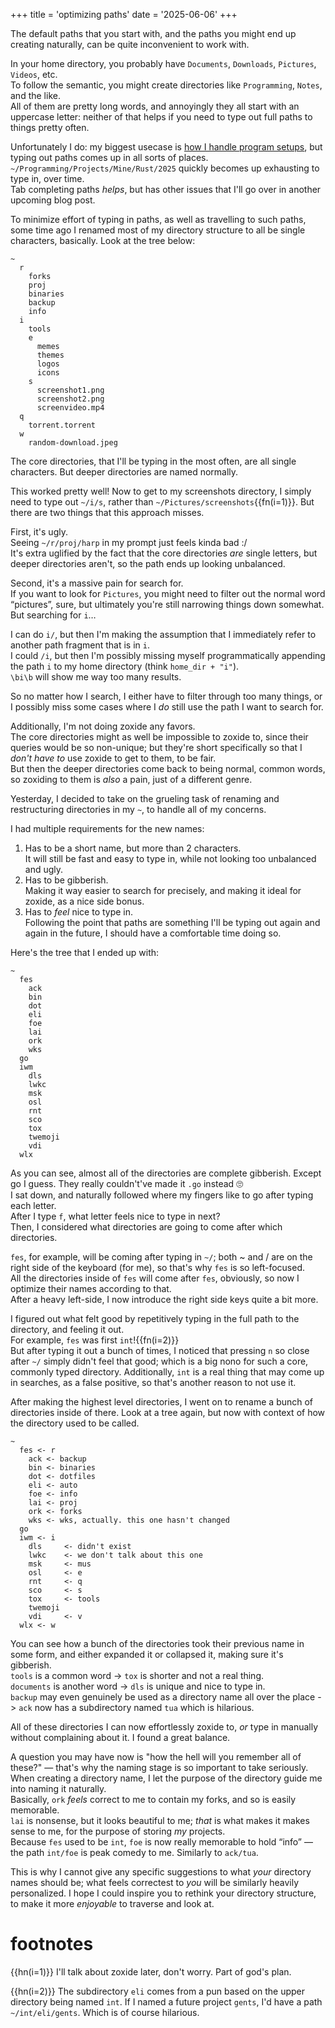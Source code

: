 +++
title = 'optimizing paths'
date = '2025-06-06'
+++

The default paths that you start with, and the paths you might end up creating naturally, can be quite inconvenient to work with.

In your home directory, you probably have `Documents`, `Downloads`, `Pictures`, `Videos`, etc. \
To follow the semantic, you might create directories like `Programming`, `Notes`, and the like. \
All of them are pretty long words, and annoyingly they all start with an uppercase letter: neither of that helps if you need to type out full paths to things pretty often.

Unfortunately I do: my biggest usecase is [how I handle program setups](https://github.com/Axlefublr/dotfiles/blob/main/eli/setup/dode.fish), but typing out paths comes up in all sorts of places. \
`~/Programming/Projects/Mine/Rust/2025` quickly becomes up exhausting to type in, over time. \
Tab completing paths *helps*, but has other issues that I'll go over in another upcoming blog post.

To minimize effort of typing in paths, as well as travelling to such paths, some time ago I renamed most of my directory structure to all be single characters, basically. Look at the tree below:

```
~
  r
    forks
    proj
    binaries
    backup
    info
  i
    tools
    e
      memes
      themes
      logos
      icons
    s
      screenshot1.png
      screenshot2.png
      screenvideo.mp4
  q
    torrent.torrent
  w
    random-download.jpeg
```

The core directories, that I'll be typing in the most often, are all single characters. But deeper directories are named normally.

This worked pretty well! Now to get to my screenshots directory, I simply need to type out `~/i/s`, rather than `~/Pictures/screenshots`{{fn(i=1)}}.
But there are two things that this approach misses.

First, it's ugly. \
Seeing `~/r/proj/harp` in my prompt just feels kinda bad :/ \
It's extra uglified by the fact that the core directories *are* single letters, but deeper directories aren't, so the path ends up looking unbalanced.

Second, it's a massive pain for search for. \
If you want to look for `Pictures`, you might need to filter out the normal word “pictures”, sure, but ultimately you're still narrowing things down somewhat. \
But searching for `i`…

I can do `i/`, but then I'm making the assumption that I immediately refer to another path fragment that is in `i`. \
I could `/i`, but then I'm possibly missing myself programmatically appending the path `i` to my home directory (think `home_dir + "i"`). \
`\bi\b` will show me way too many results.

So no matter how I search, I either have to filter through too many things, or I possibly miss some cases where I *do* still use the path I want to search for.

Additionally, I'm not doing zoxide any favors. \
The core directories might as well be impossible to zoxide to, since their queries would be so non-unique; but they're short specifically so that I *don't have to* use zoxide to get to them, to be fair. \
But then the deeper directories come back to being normal, common words, so zoxiding to them is *also* a pain, just of a different genre.

Yesterday, I decided to take on the grueling task of renaming and restructuring directories in my `~`, to handle all of my concerns.

I had multiple requirements for the new names:

1. Has to be a short name, but more than 2 characters. \
It will still be fast and easy to type in, while not looking too unbalanced and ugly.
2. Has to be gibberish. \
Making it way easier to search for precisely, and making it ideal for zoxide, as a nice side bonus.
3. Has to *feel* nice to type in. \
Following the point that paths are something I'll be typing out again and again in the future, I should have a comfortable time doing so.

Here's the tree that I ended up with:
```
~
  fes
    ack
    bin
    dot
    eli
    foe
    lai
    ork
    wks
  go
  iwm
    dls
    lwkc
    msk
    osl
    rnt
    sco
    tox
    twemoji
    vdi
  wlx
```

As you can see, almost all of the directories are complete gibberish. Except go I guess. They really couldn't've made it `.go` instead 🙄 \
I sat down, and naturally followed where my fingers like to go after typing each letter. \
After I type `f`, what letter feels nice to type in next? \
Then, I considered what directories are going to come after which directories.

`fes`, for example, will be coming after typing in `~/`; both ~ and / are on the right side of the keyboard (for me), so that's why `fes` is so left-focused. \
All the directories inside of `fes` will come after `fes`, obviously, so now I optimize their names according to that. \
After a heavy left-side, I now introduce the right side keys quite a bit more.

I figured out what felt good by repetitively typing in the full path to the directory, and feeling it out. \
For example, `fes` was first `int`!{{fn(i=2)}} \
But after typing it out a bunch of times, I noticed that pressing `n` so close after `~/` simply didn't feel that good; which is a big nono for such a core, commonly typed directory. Additionally, `int` is a real thing that may come up in searches, as a false positive, so that's another reason to not use it.

After making the highest level directories, I went on to rename a bunch of directories inside of there. Look at a tree again, but now with context of how the directory used to be called.

```
~
  fes <- r
    ack <- backup
    bin <- binaries
    dot <- dotfiles
    eli <- auto
    foe <- info
    lai <- proj
    ork <- forks
    wks <- wks, actually. this one hasn't changed
  go
  iwm <- i
    dls     <- didn't exist
    lwkc    <- we don't talk about this one
    msk     <- mus
    osl     <- e
    rnt     <- q
    sco     <- s
    tox     <- tools
    twemoji
    vdi     <- v
  wlx <- w
```

You can see how a bunch of the directories took their previous name in some form, and either expanded it or collapsed it, making sure it's gibberish. \
`tools` is a common word -> `tox` is shorter and not a real thing. \
`documents` is another word -> `dls` is unique and nice to type in. \
`backup` may even genuinely be used as a directory name all over the place -> `ack` now has a subdirectory named `tua` which is hilarious.

All of these directories I can now effortlessly zoxide to, *or* type in manually without complaining about it. I found a great balance.

A question you may have now is "how the hell will you remember all of these?" — that's why the naming stage is so important to take seriously. \
When creating a directory name, I let the purpose of the directory guide me into naming it naturally. \
Basically, `ork` *feels* correct to me to contain my forks, and so is easily memorable. \
`lai` is nonsense, but it looks beautiful to me; *that* is what makes it makes sense to me, for the purpose of storing *my* projects. \
Because `fes` used to be `int`, `foe` is now really memorable to hold “info” — the path `int/foe` is peak comedy to me. Similarly to `ack/tua`.

This is why I cannot give any specific suggestions to what *your* directory names should be; what feels correctest to *you* will be similarly heavily personalized. I hope I could inspire you to rethink your directory structure, to make it more *enjoyable* to traverse and look at.

# footnotes

{{hn(i=1)}} I'll talk about zoxide later, don't worry. Part of god's plan.

{{hn(i=2)}} The subdirectory `eli` comes from a pun based on the upper directory being named `int`. If I named a future project `gents`, I'd have a path `~/int/eli/gents`. Which is of course hilarious.
